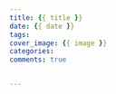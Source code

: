 ```yaml
---
title: {{ title }}
date: {{ date }}
tags:
cover_image: {{ image }}
categories:
comments: true


---
```

